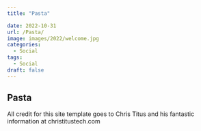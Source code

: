 ```yaml
---
title: "Pasta"

date: 2022-10-31
url: /Pasta/
image: images/2022/welcome.jpg
categories:
  - Social
tags:
  - Social
draft: false
---
```

<!--more-->

## Pasta

All credit for this site template goes to Chris Titus and his fantastic information at christitustech.com